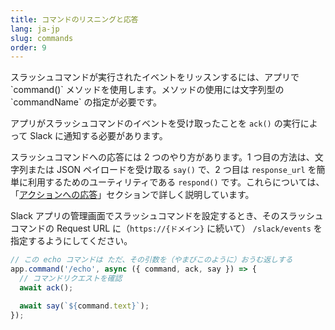 ```yaml
---
title: コマンドのリスニングと応答
lang: ja-jp
slug: commands
order: 9
---
```


<div class="section-content">
スラッシュコマンドが実行されたイベントをリッスンするには、アプリで `command()` メソッドを使用します。メソッドの使用には文字列型の `commandName` の指定が必要です。

アプリがスラッシュコマンドのイベントを受け取ったことを `ack()` の実行によって Slack に通知する必要があります。

スラッシュコマンドへの応答には 2 つのやり方があります。1 つ目の方法は、文字列または JSON ペイロードを受け取る `say()` で、2 つ目は `response_url` を簡単に利用するためのユーティリティである `respond()` です。これらについては、「[アクションへの応答](#action-respond)」セクションで詳しく説明しています。

Slack アプリの管理画面でスラッシュコマンドを設定するとき、そのスラッシュコマンドの Request URL に（`https://{ドメイン}` に続いて） `/slack/events` を指定するようにしてください。
</div>

```javascript
// この echo コマンドは ただ、その引数を（やまびこのように）おうむ返しする
app.command('/echo', async ({ command, ack, say }) => {
  // コマンドリクエストを確認
  await ack();

  await say(`${command.text}`);
});
```
